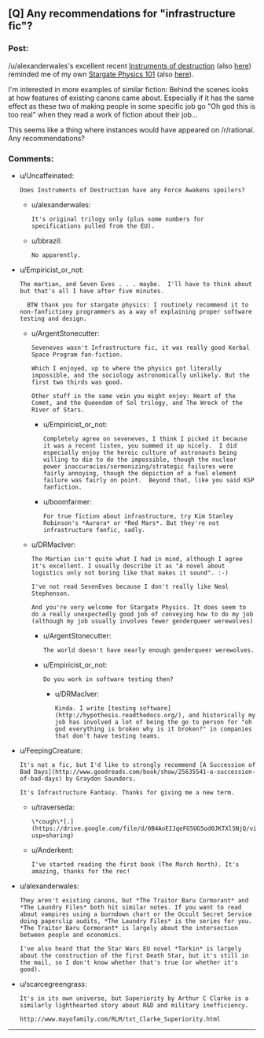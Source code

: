 ## [Q] Any recommendations for "infrastructure fic"?

### Post:

/u/alexanderwales's excellent recent [Instruments of destruction](https://www.fanfiction.net/s/11685932/1/Instruments-of-Destruction) (also [here](https://www.reddit.com/r/rational/comments/3y0mu3/rt_instruments_of_destruction_a_star_wars/)) reminded me of my own [Stargate Physics 101](https://archiveofourown.org/works/3673335) (also [here](https://www.reddit.com/r/rational/comments/323qwe/dcsf_how_the_stargate_system_was_designed/)).

I'm interested in more examples of similar fiction: Behind the scenes looks at how features of existing canons came about. Especially if it has the same effect as these two of making people in some specific job go "Oh god this is too real" when they read a work of fiction about their job...

This seems like a thing where instances would have appeared on /r/rational. Any recommendations?

### Comments:

- u/Uncaffeinated:
  ```
  Does Instruments of Destruction have any Force Awakens spoilers?
  ```

  - u/alexanderwales:
    ```
    It's original trilogy only (plus some numbers for specifications pulled from the EU).
    ```

  - u/bbrazil:
    ```
    No apparently.
    ```

- u/Empiricist_or_not:
  ```
  The martian, and Seven Eves . . . maybe.  I'll have to think about but that's all I have after five minutes.

    BTW thank you for stargate physics: I routinely recommend it to non-fanfictiony programmers as a way of explaining proper software testing and design.
  ```

  - u/ArgentStonecutter:
    ```
    Seveneves wasn't Infrastructure fic, it was really good Kerbal Space Program fan-fiction.

    Which I enjoyed, up to where the physics got literally impossible, and the sociology astronomically unlikely. But the first two thirds was good.

    Other stuff in the same vein you might enjoy: Heart of the Comet, and the Queendom of Sol trilogy, and The Wreck of the River of Stars.
    ```

    - u/Empiricist_or_not:
      ```
      Completely agree on seveneves, I think I picked it because it was a recent listen, you summed it up nicely.  I did especially enjoy the heroic culture of astronauts being willing to die to do the impossible, though the nuclear power inaccuracies/sermonizing/strategic failures were fairly annoying, though the depiction of a fuel element failure was fairly on point.  Beyond that, like you said KSP fanfiction.
      ```

    - u/boomfarmer:
      ```
      For true fiction about infrastructure, try Kim Stanley Robinson's *Aurora* or *Red Mars*. But they're not infrastructure fanfic, sadly.
      ```

  - u/DRMacIver:
    ```
    The Martian isn't quite what I had in mind, although I agree it's excellent. I usually describe it as "A novel about logistics only not boring like that makes it sound". :-)

    I've not read SevenEves because I don't really like Neal Stephenson.

    And you're very welcome for Stargate Physics. It does seem to do a really unexpectedly good job of conveying how to do my job (although my job usually involves fewer genderqueer werewolves)
    ```

    - u/ArgentStonecutter:
      ```
      The world doesn't have nearly enough genderqueer werewolves.
      ```

    - u/Empiricist_or_not:
      ```
      Do you work in software testing then?
      ```

      - u/DRMacIver:
        ```
        Kinda. I write [testing software](http://hypothesis.readthedocs.org/), and historically my job has involved a lot of being the go to person for "oh god everything is broken why is it broken?" in companies that don't have testing teams.
        ```

- u/FeepingCreature:
  ```
  It's not a fic, but I'd like to strongly recommend [A Succession of Bad Days](http://www.goodreads.com/book/show/25635541-a-succession-of-bad-days) by Graydon Saunders.

  It's Infrastructure Fantasy. Thanks for giving me a new term.
  ```

  - u/traverseda:
    ```
    \*cough\*[.](https://drive.google.com/file/d/0B4AoEIJqeFG5UG5od0JKTXlSNjQ/view?usp=sharing)
    ```

  - u/Anderkent:
    ```
    I've started reading the first book (The March North). It's amazing, thanks for the rec!
    ```

- u/alexanderwales:
  ```
  They aren't existing canons, but *The Traitor Baru Cormorant* and *The Laundry Files* both hit similar notes. If you want to read about vampires using a burndown chart or the Occult Secret Service doing paperclip audits, *The Laundry Files* is the series for you. *The Traitor Baru Cormorant* is largely about the intersection between people and economics.

  I've also heard that the Star Wars EU novel *Tarkin* is largely about the construction of the first Death Star, but it's still in the mail, so I don't know whether that's true (or whether it's good).
  ```

- u/scarcegreengrass:
  ```
  It's in its own universe, but Superiority by Arthur C Clarke is a similarly lighthearted story about R&D and military inefficiency.

  http://www.mayofamily.com/RLM/txt_Clarke_Superiority.html
  ```

---

